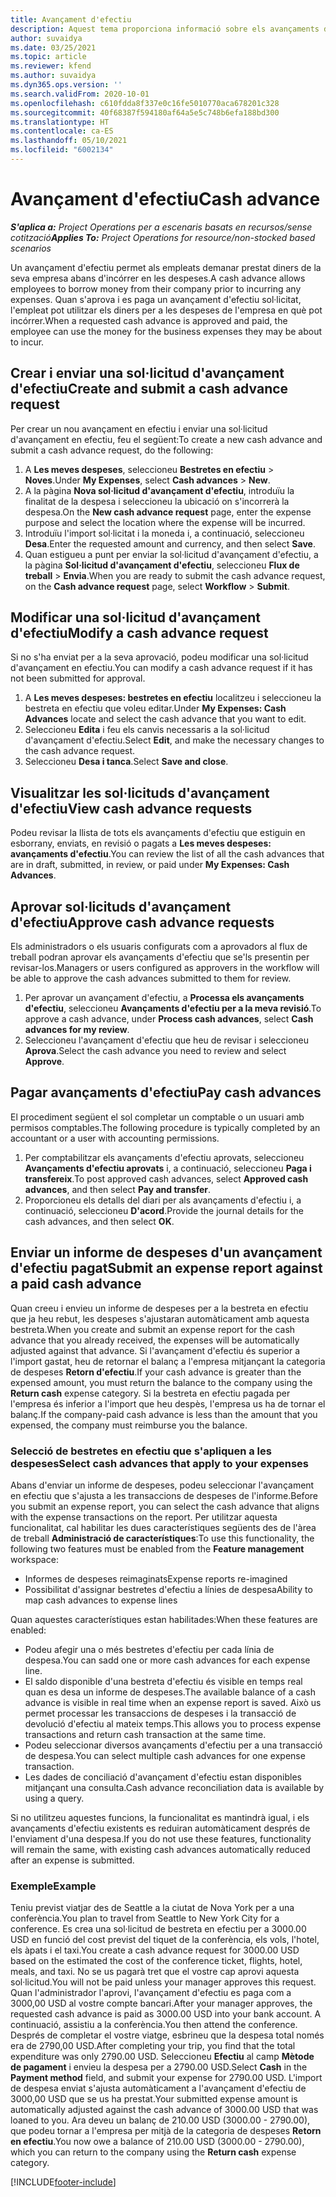 ```yaml
---
title: Avançament d'efectiu
description: Aquest tema proporciona informació sobre els avançaments d'efectiu.
author: suvaidya
ms.date: 03/25/2021
ms.topic: article
ms.reviewer: kfend
ms.author: suvaidya
ms.dyn365.ops.version: ''
ms.search.validFrom: 2020-10-01
ms.openlocfilehash: c610fdda8f337e0c16fe5010770aca678201c328
ms.sourcegitcommit: 40f68387f594180af64a5e5c748b6efa188bd300
ms.translationtype: HT
ms.contentlocale: ca-ES
ms.lasthandoff: 05/10/2021
ms.locfileid: "6002134"
---
```

# <a name="cash-advance"></a><span data-ttu-id="b8c1b-103">Avançament d'efectiu</span><span class="sxs-lookup"><span data-stu-id="b8c1b-103">Cash advance</span></span>

<span data-ttu-id="b8c1b-104">_**S'aplica a:** Project Operations per a escenaris basats en recursos/sense cotització_</span><span class="sxs-lookup"><span data-stu-id="b8c1b-104">_**Applies To:** Project Operations for resource/non-stocked based scenarios_</span></span>

<span data-ttu-id="b8c1b-105">Un avançament d'efectiu permet als empleats demanar prestat diners de la seva empresa abans d'incórrer en les despeses.</span><span class="sxs-lookup"><span data-stu-id="b8c1b-105">A cash advance allows employees to borrow money from their company prior to incurring any expenses.</span></span> <span data-ttu-id="b8c1b-106">Quan s'aprova i es paga un avançament d'efectiu sol·licitat, l'empleat pot utilitzar els diners per a les despeses de l'empresa en què pot incórrer.</span><span class="sxs-lookup"><span data-stu-id="b8c1b-106">When a requested cash advance is approved and paid, the employee can use the money for the business expenses they may be about to incur.</span></span> 

## <a name="create-and-submit-a-cash-advance-request"></a><span data-ttu-id="b8c1b-107">Crear i enviar una sol·licitud d'avançament d'efectiu</span><span class="sxs-lookup"><span data-stu-id="b8c1b-107">Create and submit a cash advance request</span></span>
<span data-ttu-id="b8c1b-108">Per crear un nou avançament en efectiu i enviar una sol·licitud d'avançament en efectiu, feu el següent:</span><span class="sxs-lookup"><span data-stu-id="b8c1b-108">To create a new cash advance and submit a cash advance request, do the following:</span></span> 

1. <span data-ttu-id="b8c1b-109">A **Les meves despeses**, seleccioneu **Bestretes en efectiu** > **Noves**.</span><span class="sxs-lookup"><span data-stu-id="b8c1b-109">Under **My Expenses**, select **Cash advances** > **New**.</span></span> 
2. <span data-ttu-id="b8c1b-110">A la pàgina **Nova sol·licitud d'avançament d'efectiu**, introduïu la finalitat de la despesa i seleccioneu la ubicació on s'incorrerà la despesa.</span><span class="sxs-lookup"><span data-stu-id="b8c1b-110">On the **New cash advance request** page, enter the expense purpose and select the location where the expense will be incurred.</span></span>
3. <span data-ttu-id="b8c1b-111">Introduïu l'import sol·licitat i la moneda i, a continuació, seleccioneu **Desa**.</span><span class="sxs-lookup"><span data-stu-id="b8c1b-111">Enter the requested amount and currency, and then select **Save**.</span></span> 
4. <span data-ttu-id="b8c1b-112">Quan estigueu a punt per enviar la sol·licitud d'avançament d'efectiu, a la pàgina **Sol·licitud d'avançament d'efectiu**, seleccioneu **Flux de treball** > **Envia**.</span><span class="sxs-lookup"><span data-stu-id="b8c1b-112">When you are ready to submit the cash advance request, on the **Cash advance request** page, select **Workflow** > **Submit**.</span></span>

## <a name="modify-a-cash-advance-request"></a><span data-ttu-id="b8c1b-113">Modificar una sol·licitud d'avançament d'efectiu</span><span class="sxs-lookup"><span data-stu-id="b8c1b-113">Modify a cash advance request</span></span>

<span data-ttu-id="b8c1b-114">Si no s'ha enviat per a la seva aprovació, podeu modificar una sol·licitud d'avançament en efectiu.</span><span class="sxs-lookup"><span data-stu-id="b8c1b-114">You can modify a cash advance request if it has not been submitted for approval.</span></span>

1. <span data-ttu-id="b8c1b-115">A **Les meves despeses: bestretes en efectiu** localitzeu i seleccioneu la bestreta en efectiu que voleu editar.</span><span class="sxs-lookup"><span data-stu-id="b8c1b-115">Under **My Expenses: Cash Advances** locate and select the cash advance that you want to edit.</span></span>
2. <span data-ttu-id="b8c1b-116">Seleccioneu **Edita** i feu els canvis necessaris a la sol·licitud d'avançament d'efectiu.</span><span class="sxs-lookup"><span data-stu-id="b8c1b-116">Select **Edit**, and make the necessary changes to the cash advance request.</span></span> 
3. <span data-ttu-id="b8c1b-117">Seleccioneu **Desa i tanca**.</span><span class="sxs-lookup"><span data-stu-id="b8c1b-117">Select **Save and close**.</span></span>


## <a name="view-cash-advance-requests"></a><span data-ttu-id="b8c1b-118">Visualitzar les sol·licituds d'avançament d'efectiu</span><span class="sxs-lookup"><span data-stu-id="b8c1b-118">View cash advance requests</span></span>
<span data-ttu-id="b8c1b-119">Podeu revisar la llista de tots els avançaments d'efectiu que estiguin en esborrany, enviats, en revisió o pagats a **Les meves despeses: avançaments d'efectiu**.</span><span class="sxs-lookup"><span data-stu-id="b8c1b-119">You can review the list of all the cash advances that are in draft, submitted, in review, or paid under **My Expenses: Cash Advances**.</span></span> 

## <a name="approve-cash-advance-requests"></a><span data-ttu-id="b8c1b-120">Aprovar sol·licituds d'avançament d'efectiu</span><span class="sxs-lookup"><span data-stu-id="b8c1b-120">Approve cash advance requests</span></span>

<span data-ttu-id="b8c1b-121">Els administradors o els usuaris configurats com a aprovadors al flux de treball podran aprovar els avançaments d'efectiu que se'ls presentin per revisar-los.</span><span class="sxs-lookup"><span data-stu-id="b8c1b-121">Managers or users configured as approvers in the workflow will be able to approve the cash advances submitted to them for review.</span></span> 

1. <span data-ttu-id="b8c1b-122">Per aprovar un avançament d'efectiu, a **Processa els avançaments d'efectiu**, seleccioneu **Avançaments d'efectiu per a la meva revisió**.</span><span class="sxs-lookup"><span data-stu-id="b8c1b-122">To approve a cash advance, under **Process cash advances**, select **Cash advances for my review**.</span></span>
2. <span data-ttu-id="b8c1b-123">Seleccioneu l'avançament d'efectiu que heu de revisar i seleccioneu **Aprova**.</span><span class="sxs-lookup"><span data-stu-id="b8c1b-123">Select the cash advance you need to review and select **Approve**.</span></span>  

## <a name="pay-cash-advances"></a><span data-ttu-id="b8c1b-124">Pagar avançaments d'efectiu</span><span class="sxs-lookup"><span data-stu-id="b8c1b-124">Pay cash advances</span></span> 
<span data-ttu-id="b8c1b-125">El procediment següent el sol completar un comptable o un usuari amb permisos comptables.</span><span class="sxs-lookup"><span data-stu-id="b8c1b-125">The following procedure is typically completed by an accountant or a user with accounting permissions.</span></span>

1. <span data-ttu-id="b8c1b-126">Per comptabilitzar els avançaments d'efectiu aprovats, seleccioneu **Avançaments d'efectiu aprovats** i, a continuació, seleccioneu **Paga i transfereix**.</span><span class="sxs-lookup"><span data-stu-id="b8c1b-126">To post approved cash advances, select **Approved cash advances**, and then select **Pay and transfer**.</span></span>  
2. <span data-ttu-id="b8c1b-127">Proporcioneu els detalls del diari per als avançaments d'efectiu i, a continuació, seleccioneu **D'acord**.</span><span class="sxs-lookup"><span data-stu-id="b8c1b-127">Provide the journal details for the cash advances, and then select **OK**.</span></span> 

## <a name="submit-an-expense-report-against-a-paid-cash-advance"></a><span data-ttu-id="b8c1b-128">Enviar un informe de despeses d'un avançament d'efectiu pagat</span><span class="sxs-lookup"><span data-stu-id="b8c1b-128">Submit an expense report against a paid cash advance</span></span> 

<span data-ttu-id="b8c1b-129">Quan creeu i envieu un informe de despeses per a la bestreta en efectiu que ja heu rebut, les despeses s'ajustaran automàticament amb aquesta bestreta.</span><span class="sxs-lookup"><span data-stu-id="b8c1b-129">When you create and submit an expense report for the cash advance that you already received, the expenses will be automatically adjusted against that advance.</span></span> <span data-ttu-id="b8c1b-130">Si l'avançament d'efectiu és superior a l'import gastat, heu de retornar el balanç a l'empresa mitjançant la categoria de despeses **Retorn d'efectiu**.</span><span class="sxs-lookup"><span data-stu-id="b8c1b-130">If your cash advance is greater than the expensed amount, you must return the balance to the company using the **Return cash** expense category.</span></span> <span data-ttu-id="b8c1b-131">Si la bestreta en efectiu pagada per l'empresa és inferior a l'import que heu despès, l'empresa us ha de tornar el balanç.</span><span class="sxs-lookup"><span data-stu-id="b8c1b-131">If the company-paid cash advance is less than the amount that you expensed, the company must reimburse you the balance.</span></span> 

### <a name="select-cash-advances-that-apply-to-your-expenses"></a><span data-ttu-id="b8c1b-132">Selecció de bestretes en efectiu que s'apliquen a les despeses</span><span class="sxs-lookup"><span data-stu-id="b8c1b-132">Select cash advances that apply to your expenses</span></span>
<span data-ttu-id="b8c1b-133">Abans d'enviar un informe de despeses, podeu seleccionar l'avançament en efectiu que s'ajusta a les transaccions de despeses de l'informe.</span><span class="sxs-lookup"><span data-stu-id="b8c1b-133">Before you submit an expense report, you can select the cash advance that aligns with the expense transactions on the report.</span></span> <span data-ttu-id="b8c1b-134">Per utilitzar aquesta funcionalitat, cal habilitar les dues característiques següents des de l'àrea de treball **Administració de característiques**:</span><span class="sxs-lookup"><span data-stu-id="b8c1b-134">To use this functionality, the following two features must be enabled from the **Feature management** workspace:</span></span>

  - <span data-ttu-id="b8c1b-135">Informes de despeses reimaginats</span><span class="sxs-lookup"><span data-stu-id="b8c1b-135">Expense reports re-imagined</span></span>
  - <span data-ttu-id="b8c1b-136">Possibilitat d'assignar bestretes d'efectiu a línies de despesa</span><span class="sxs-lookup"><span data-stu-id="b8c1b-136">Ability to map cash advances to expense lines</span></span>
 
 <span data-ttu-id="b8c1b-137">Quan aquestes característiques estan habilitades:</span><span class="sxs-lookup"><span data-stu-id="b8c1b-137">When these features are enabled:</span></span>
 
  - <span data-ttu-id="b8c1b-138">Podeu afegir una o més bestretes d'efectiu per cada línia de despesa.</span><span class="sxs-lookup"><span data-stu-id="b8c1b-138">You can sadd one or more cash advances for each expense line.</span></span>
  - <span data-ttu-id="b8c1b-139">El saldo disponible d'una bestreta d'efectiu és visible en temps real quan es desa un informe de despeses.</span><span class="sxs-lookup"><span data-stu-id="b8c1b-139">The available balance of a cash advance is visible in real time when an expense report is saved.</span></span> <span data-ttu-id="b8c1b-140">Això us permet processar les transaccions de despeses i la transacció de devolució d'efectiu al mateix temps.</span><span class="sxs-lookup"><span data-stu-id="b8c1b-140">This allows you to process expense transactions and return cash transaction at the same time.</span></span>
  - <span data-ttu-id="b8c1b-141">Podeu seleccionar diversos avançaments d'efectiu per a una transacció de despesa.</span><span class="sxs-lookup"><span data-stu-id="b8c1b-141">You can select multiple cash advances for one expense transaction.</span></span>
  - <span data-ttu-id="b8c1b-142">Les dades de conciliació d'avançament d'efectiu estan disponibles mitjançant una consulta.</span><span class="sxs-lookup"><span data-stu-id="b8c1b-142">Cash advance reconciliation data is available by using a query.</span></span> 
 
<span data-ttu-id="b8c1b-143">Si no utilitzeu aquestes funcions, la funcionalitat es mantindrà igual, i els avançaments d'efectiu existents es reduiran automàticament després de l'enviament d'una despesa.</span><span class="sxs-lookup"><span data-stu-id="b8c1b-143">If you do not use these features, functionality will remain the same, with existing cash advances automatically reduced after an expense is submitted.</span></span>

### <a name="example"></a><span data-ttu-id="b8c1b-144">Exemple</span><span class="sxs-lookup"><span data-stu-id="b8c1b-144">Example</span></span> 
<span data-ttu-id="b8c1b-145">Teniu previst viatjar des de Seattle a la ciutat de Nova York per a una conferència.</span><span class="sxs-lookup"><span data-stu-id="b8c1b-145">You plan to travel from Seattle to New York City for a conference.</span></span> <span data-ttu-id="b8c1b-146">Es crea una sol·licitud de bestreta en efectiu per a 3000.00 USD en funció del cost previst del tiquet de la conferència, els vols, l'hotel, els àpats i el taxi.</span><span class="sxs-lookup"><span data-stu-id="b8c1b-146">You create a cash advance request for 3000.00 USD based on the estimated the cost of the conference ticket, flights, hotel, meals, and taxi.</span></span> <span data-ttu-id="b8c1b-147">No se us pagarà tret que el vostre cap aprovi aquesta sol·licitud.</span><span class="sxs-lookup"><span data-stu-id="b8c1b-147">You will not be paid unless your manager approves this request.</span></span> <span data-ttu-id="b8c1b-148">Quan l'administrador l'aprovi, l'avançament d'efectiu es paga com a 3000,00 USD al vostre compte bancari.</span><span class="sxs-lookup"><span data-stu-id="b8c1b-148">After your manager approves, the requested cash advance is paid as 3000.00 USD into your bank account.</span></span> <span data-ttu-id="b8c1b-149">A continuació, assistiu a la conferència.</span><span class="sxs-lookup"><span data-stu-id="b8c1b-149">You then attend the conference.</span></span> <span data-ttu-id="b8c1b-150">Després de completar el vostre viatge, esbrineu que la despesa total només era de 2790,00 USD.</span><span class="sxs-lookup"><span data-stu-id="b8c1b-150">After completing your trip, you find that the total expenditure was only 2790.00 USD.</span></span> <span data-ttu-id="b8c1b-151">Seleccioneu **Efectiu** al camp **Mètode de pagament** i envieu la despesa per a 2790.00 USD.</span><span class="sxs-lookup"><span data-stu-id="b8c1b-151">Select **Cash** in the **Payment method** field, and submit your expense for 2790.00 USD.</span></span> <span data-ttu-id="b8c1b-152">L'import de despesa enviat s'ajusta automàticament a l'avançament d'efectiu de 3000,00 USD que se us ha prestat.</span><span class="sxs-lookup"><span data-stu-id="b8c1b-152">Your submitted expense amount is automatically adjusted against the cash advance of 3000.00 USD that was loaned to you.</span></span> <span data-ttu-id="b8c1b-153">Ara deveu un balanç de 210.00 USD (3000.00 - 2790.00), que podeu tornar a l'empresa per mitjà de la categoria de despeses **Retorn en efectiu**.</span><span class="sxs-lookup"><span data-stu-id="b8c1b-153">You now owe a balance of 210.00 USD (3000.00 - 2790.00), which you can return to the company using the **Return cash** expense category.</span></span>



[!INCLUDE[footer-include](../includes/footer-banner.md)]
